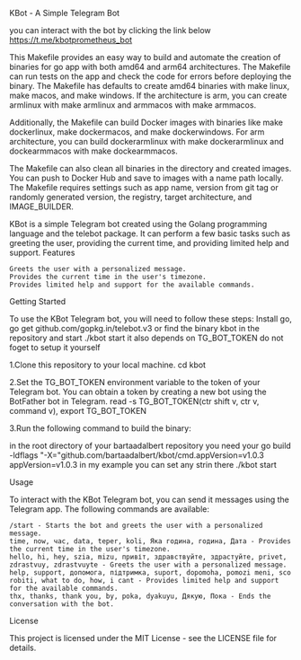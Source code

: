 KBot - A Simple Telegram Bot

you can interact with  the bot by clicking the link below
https://t.me/kbotprometheus_bot

This Makefile provides an easy way to build and automate the creation of binaries for go app with both amd64 and arm64 architectures. The Makefile can run tests on the app and check the code for errors before deploying the binary. The Makefile has defaults to create amd64 binaries with make linux, make macos, and make windows. If the architecture is arm, you can create armlinux with make armlinux and armmacos with make armmacos.

Additionally, the Makefile can build Docker images with binaries like make dockerlinux, make dockermacos, and make dockerwindows. For arm architecture, you can build dockerarmlinux with make dockerarmlinux and dockearmmacos with make dockearmmacos.

The Makefile can also clean all binaries in the directory and created images. You can push to Docker Hub and save to images with a name path locally. The Makefile requires settings such as app name, version from git tag or randomly generated version, the registry, target architecture, and IMAGE_BUILDER.

KBot is a simple Telegram bot created using the Golang programming language and the telebot package. It can perform a few basic tasks such as greeting the user, providing the current time, and providing limited help and support.
Features

    Greets the user with a personalized message.
    Provides the current time in the user's timezone.
    Provides limited help and support for the available commands.

Getting Started

To use the KBot Telegram bot, you will need to follow these steps:
Install go, go get github.com/gopkg.in/telebot.v3 or find the binary kbot in the repository and start ./kbot start it also depends on TG_BOT_TOKEN do not foget to setup it yourself

1.Clone this repository to your local machine.
cd kbot 

2.Set the TG_BOT_TOKEN environment variable to the token of your Telegram bot. You can obtain a token by creating a new bot using the BotFather bot in Telegram. 
read -s TG_BOT_TOKEN(ctr shift v, ctr v, command v), export TG_BOT_TOKEN

3.Run the following command to build the binary:

in the root directory of your bartaadalbert repository you need your
go build -ldflags "-X="github.com/bartaadalbert/kbot/cmd.appVersion=v1.0.3
appVersion=v1.0.3 in my example you can set any strin there
./kbot start

Usage

To interact with the KBot Telegram bot, you can send it messages using the Telegram app. The following commands are available:

    /start - Starts the bot and greets the user with a personalized message.
    time, now, час, data, teper, koli, Яка година, година, Дата - Provides the current time in the user's timezone.
    hello, hi, hey, szia, mizu, привіт, здравствуйте, здрастуйте, privet, zdrastvuy, zdrastvuyte - Greets the user with a personalized message.
    help, support, допомога, підтримка, suport, dopomoha, pomozi meni, sco robiti, what to do, how, i cant - Provides limited help and support for the available commands.
    thx, thanks, thank you, by, poka, dyakuyu, Дякую, Пока - Ends the conversation with the bot.

License

This project is licensed under the MIT License - see the LICENSE file for details.

